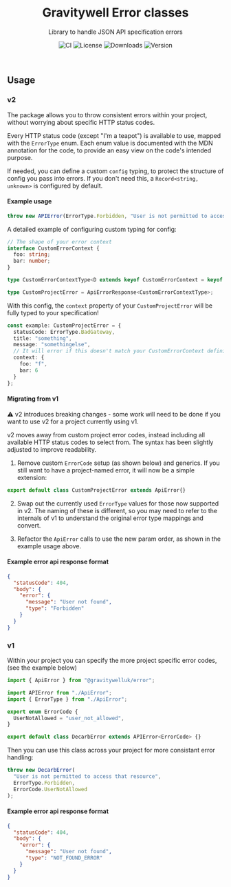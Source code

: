 <h1 align="center">Gravitywell Error classes</h1>
<p align="center">Library to handle JSON API specification errors</p>
<p align="center">
  <img src="https://img.shields.io/github/workflow/status/GravitywellUK/packages/CI/master" alt="CI" />
  <img src="https://img.shields.io/github/license/gravitywelluk/packages" alt="License" />
  <img src="https://img.shields.io/npm/dm/@gravitywelluk/error" alt="Downloads" />
  <img src="https://img.shields.io/npm/v/@gravitywelluk/error" alt="Version" />
</p>
<br />

## Usage

### v2

The package allows you to throw consistent errors within your project, without worrying about specific HTTP status codes.

Every HTTP status code (except "I'm a teapot") is available to use, mapped with the `ErrorType` enum. Each enum value is documented with the MDN annotation for the code, to provide an easy view on the code's intended purpose.

If needed, you can define a custom `config` typing, to protect the structure of config you pass into errors. If you don't need this, a `Record<string, unknown>` is configured by default.

#### Example usage

```typescript
throw new APIError(ErrorType.Forbidden, "User is not permitted to access this resource");
```

A detailed example of configuring custom typing for config:

```typescript
// The shape of your error context
interface CustomErrorContext {
  foo: string;
  bar: number;
}

type CustomErrorContextType<D extends keyof CustomErrorContext = keyof CustomErrorContext> = Record<D, CustomErrorContext[D]>;

type CustomProjectError = ApiErrorResponse<CustomErrorContextType>;
```

With this config, the `context` property of your `CustomProjectError` will be fully typed to your specification!

```typescript
const example: CustomProjectError = {
  statusCode: ErrorType.BadGateway,
  title: "something",
  message: "somethingelse",
  // It will error if this doesn't match your CustomErrorContext definition
  context: {
    foo: "f",
    bar: 6
  }
};
```

#### Migrating from v1

:warning: v2 introduces breaking changes - some work will need to be done if you want to use v2 for a project currently using v1.

v2 moves away from custom project error codes, instead including all available HTTP status codes to select from. The syntax has been slightly adjusted to improve readability.

1. Remove custom `ErrorCode` setup (as shown below) and generics. If you still want to have a project-named error, it will now be a simple extension:

```typescript
export default class CustomProjectError extends ApiError{}
```

2. Swap out the currently used `ErrorType` values for those now supported in v2. The naming of these is different, so you may need to refer to the internals of v1 to understand the original error type mappings and convert.

3. Refactor the `ApiError` calls to use the new param order, as shown in the example usage above.

#### Example error api response format

```json
{
  "statusCode": 404,
  "body": {
    "error": {
      "message": "User not found",
      "type": "Forbidden"
    }
  }
}
```

### v1

Within your project you can specify the more project specific error codes, (see the example below)

```typescript
import { ApiError } from "@gravitywelluk/error";

import APIError from "./ApiError";
import { ErrorType } from "./ApiError";

export enum ErrorCode {
  UserNotAllowed = "user_not_allowed",
}

export default class DecarbError extends APIError<ErrorCode> {}
```

Then you can use this class across your project for more consistant error handling:

```typescript
throw new DecarbError(
  "User is not permitted to access that resource",
  ErrorType.Forbidden,
  ErrorCode.UserNotAllowed
);
```

#### Example error api response format

```json
{
  "statusCode": 404,
  "body": {
    "error": {
      "message": "User not found",
      "type": "NOT_FOUND_ERROR"
    }
  }
}
```
